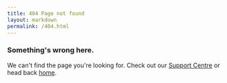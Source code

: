 ```yaml
---
title: 404 Page not found
layout: markdown
permalink: /404.html
---
```


### Something's wrong here.

We can't find the page you're looking for. Check out our [Support Centre](/support) or head back [home](/).
